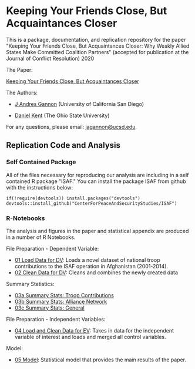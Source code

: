 
# Keeping Your Friends Close, But Acquaintances Closer

This is a package, documentation, and replication repository for the paper "Keeping Your Friends Close, But Acquaintances Closer: Why Weakly Allied States Make Committed Coalition Partners" (accepted for publication at the Journal of Conflict Resolution) 2020

The Paper:

[Keeping Your Friends Close, But Acquaintances Closer](https://github.com/CenterForPeaceAndSecurityStudies/ISAF/blob/master/paper/2020-11-14_BurdenShare_GannonKent.pdf)

The Authors:

* [J Andres Gannon](https://jandresgannon.com/) (University of California San Diego)

* [Daniel Kent](https://dnkent.github.io/) (The Ohio State University)

For any questions, please email: [jagannon@ucsd.edu](mailto:jagannon@ucsd.edu).

## Replication Code and Analysis

### Self Contained Package

All of the files necessary for reproducing our analysis are including in a self contained R package "ISAF." You can install the package ISAF from github with the instructions below:

```{r gh-installation, eval = FALSE}
if(!require(devtools)) install.packages("devtools")
devtools::install_github("CenterForPeaceAndSecurityStudies/ISAF")
```

### R-Notebooks

The analysis and figures in the paper and statistical appendix are produced in a number of R Notebooks. 

File Preparation - Dependent Variable:

* [01 Load Data for DV](https://github.com/CenterForPeaceAndSecurityStudies/ISAF/blob/master/docs/01_DataLoad_DV.Rmd): Loads a novel dataset of national troop contributions to the ISAF operation in Afghanistan (2001-2014).
* [02 Clean Data for DV](https://github.com/CenterForPeaceAndSecurityStudies/ISAF/blob/master/docs/02_Cleaning_DV.Rmd): Cleans and combines the newly created data

Summary Statistics:

* [03a Summary Stats: Troop Contributions](https://github.com/CenterForPeaceAndSecurityStudies/ISAF/blob/master/docs/03a_SummaryStats_TroopContributions.Rmd)
* [03b Summary Stats: Alliance Network](https://github.com/CenterForPeaceAndSecurityStudies/ISAF/blob/master/docs/03b_SummaryStats_AllianceNetwork.Rmd)
* [03c Summary Stats: General](https://github.com/CenterForPeaceAndSecurityStudies/ISAF/blob/master/docs/03c_SummaryStats_General.Rmd)

File Preparation - Independent Variables:

* [04 Load and Clean Data for EV](https://github.com/CenterForPeaceAndSecurityStudies/ISAF/blob/master/docs/04_DataLoad-Cleaning_EV.Rmd): Takes in data for the independent variable of interest and loads and merged all control variables.

Model:

* [05 Model](https://github.com/CenterForPeaceAndSecurityStudies/ISAF/blob/master/docs/05_Model.Rmd): Statistical model that provides the main results of the paper.
